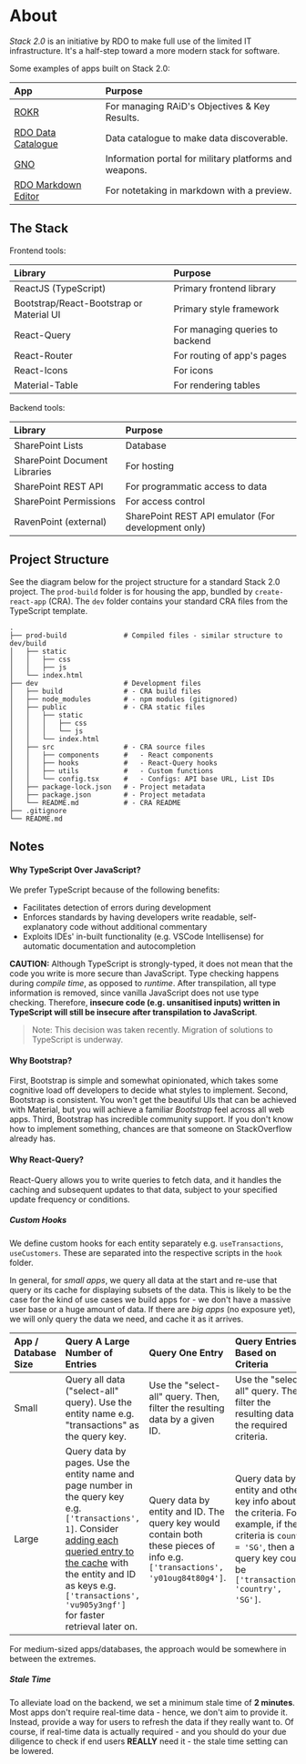 # About
*Stack 2.0* is an initiative by RDO to make full use of the limited IT infrastructure. It's a half-step toward a more modern stack for software. 

Some examples of apps built on Stack 2.0:

| App | Purpose |
| :-- | :------ |
| [ROKR](https://github.com/chrischow/rokr) | For managing RAiD's Objectives & Key Results. |
| [RDO Data Catalogue](https://github.com/chrischow/rdo-data-platform/tree/main/data-catalogue) | Data catalogue to make data discoverable. |
| [GNO](https://github.com/chrischow/rdo-gno) | Information portal for military platforms and weapons. |
| [RDO Markdown Editor](https://github.com/chrischow/rdo-md-editor) | For notetaking in markdown with a preview. |

## The Stack

Frontend tools:

| Library | Purpose |
| :------ | :------ |
| ReactJS (TypeScript) | Primary frontend library |
| Bootstrap/React-Bootstrap or Material UI | Primary style framework |
| React-Query | For managing queries to backend |
| React-Router | For routing of app's pages |
| React-Icons | For icons |
| Material-Table | For rendering tables |

Backend tools:

| Library | Purpose |
| :------ | :------ |
| SharePoint Lists | Database |
| SharePoint Document Libraries | For hosting |
| SharePoint REST API | For programmatic access to data |
| SharePoint Permissions | For access control |
| RavenPoint (external) | SharePoint REST API emulator (For development only) |

## Project Structure
See the diagram below for the project structure for a standard Stack 2.0 project. The `prod-build` folder is for housing the app, bundled by `create-react-app` (CRA). The `dev` folder contains your standard CRA files from the TypeScript template.

```
.
├── prod-build              # Compiled files - similar structure to dev/build
│   ├── static
│   │   ├── css
│   │   ├── js
│   └── index.html
├── dev                     # Development files
│   ├── build               # - CRA build files
│   ├── node_modules        # - npm modules (gitignored)
│   ├── public              # - CRA static files
│   │   ├── static
│   │   │   ├── css
│   │   │   └── js
│   │   └── index.html
│   ├── src                 # - CRA source files
│   │   ├── components      #   - React components
│   │   ├── hooks           #   - React-Query hooks
│   │   ├── utils           #   - Custom functions
│   │   └── config.tsx      #   - Configs: API base URL, List IDs
│   ├── package-lock.json   # - Project metadata
│   ├── package.json        # - Project metadata
│   └── README.md           # - CRA README
├── .gitignore
└── README.md
```


## Notes
#### Why TypeScript Over JavaScript?
We prefer TypeScript because of the following benefits:

- Facilitates detection of errors during development
- Enforces standards by having developers write readable, self-explanatory code without additional commentary
- Exploits IDEs' in-built functionality (e.g. VSCode Intellisense) for automatic documentation and autocompletion

**CAUTION:** Although TypeScript is strongly-typed, it does not mean that the code you write is more secure than JavaScript. Type checking happens during *compile time*, as opposed to *runtime*. After transpilation, all type information is removed, since vanilla JavaScript does not use type checking. Therefore, **insecure code (e.g. unsanitised inputs) written in TypeScript will still be insecure after transpilation to JavaScript**.

> Note: This decision was taken recently. Migration of solutions to TypeScript is underway.

#### Why Bootstrap?
First, Bootstrap is simple and somewhat opinionated, which takes some cognitive load off developers to decide what styles to implement. Second, Bootstrap is consistent. You won't get the beautiful UIs that can be achieved with Material, but you will achieve a familiar *Bootstrap* feel across all web apps. Third, Bootstrap has incredible community support. If you don't know how to implement something, chances are that someone on StackOverflow already has.

#### Why React-Query?
React-Query allows you to write queries to fetch data, and it handles the caching and subsequent updates to that data, subject to your specified update frequency or conditions.

##### Custom Hooks
We define custom hooks for each entity separately e.g. `useTransactions`, `useCustomers`. These are separated into the respective scripts in the `hook` folder.

In general, for *small apps*, we query all data at the start and re-use that query or its cache for displaying subsets of the data. This is likely to be the case for the kind of use cases we build apps for - we don't have a massive user base or a huge amount of data. If there are *big apps* (no exposure yet), we will only query the data we need, and cache it as it arrives.

| App / Database Size | Query A Large Number of Entries | Query One Entry | Query Entries Based on Criteria |
| :------------------ | :----------- | :-------------- | :------------------------------ |
| Small | Query all data ("select-all" query). Use the entity name e.g. "transactions" as the query key. | Use the "select-all" query. Then, filter the resulting data by a given ID. | Use the "select-all" query. Then, filter the resulting data by the required criteria. |
| Large | Query data by pages. Use the entity name and page number in the query key e.g. `['transactions', 1]`. Consider [adding each queried entry to the cache](https://stackoverflow.com/questions/69094789/how-to-best-get-data-from-react-query-cache) with the entity and ID as keys e.g. `['transactions', 'vu905y3ngf']` for faster retrieval later on. | Query data by entity and ID. The query key would contain both these pieces of info e.g. `['transactions', 'y01oug84t80g4']`. | Query data by entity and other key info about the criteria. For example, if the criteria is `country = 'SG'`, then a query key could be `['transactions', 'country', 'SG']`.

For medium-sized apps/databases, the approach would be somewhere in between the extremes.

##### Stale Time
To alleviate load on the backend, we set a minimum stale time of **2 minutes**. Most apps don't require real-time data - hence, we don't aim to provide it. Instead, provide a way for users to refresh the data if they really want to. Of course, if real-time data is actually required - and you should do your due diligence to check if end users **REALLY** need it - the stale time setting can be lowered.